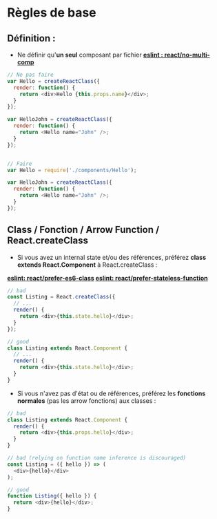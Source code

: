 # Règles de base

## Définition :

- Ne définir qu'**un seul** composant par fichier **[eslint : react/no-multi-comp](https://github.com/yannickcr/eslint-plugin-react/blob/master/docs/rules/no-multi-comp.md#ignorestateless)**

```Javascript
// Ne pas faire
var Hello = createReactClass({
  render: function() {
    return <div>Hello {this.props.name}</div>;
  }
});

var HelloJohn = createReactClass({
  render: function() {
    return <Hello name="John" />;
  }
});


// Faire
var Hello = require('./components/Hello');

var HelloJohn = createReactClass({
  render: function() {
    return <Hello name="John" />;
  }
});
```

## Class / Fonction / Arrow Function / React.createClass

- Si vous avez un internal state et/ou des références, préférez **class extends React.Component** à React.createClass :

**[eslint: react/prefer-es6-class](https://github.com/yannickcr/eslint-plugin-react/blob/master/docs/rules/prefer-es6-class.md) [eslint: react/prefer-stateless-function](https://github.com/yannickcr/eslint-plugin-react/blob/master/docs/rules/prefer-stateless-function.md)**
```Javascript
// bad
const Listing = React.createClass({
  // ...
  render() {
    return <div>{this.state.hello}</div>;
  }
});

// good
class Listing extends React.Component {
  // ...
  render() {
    return <div>{this.state.hello}</div>;
  }
}
```

- Si vous n'avez pas d'état ou de références, préférez les **fonctions normales** (pas les arrow fonctions) aux classes :

```Javascript
// bad
class Listing extends React.Component {
  render() {
    return <div>{this.props.hello}</div>;
  }
}

// bad (relying on function name inference is discouraged)
const Listing = ({ hello }) => (
  <div>{hello}</div>
);

// good
function Listing({ hello }) {
  return <div>{hello}</div>;
}
```

